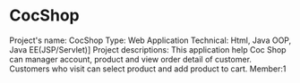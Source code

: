# CocShop
Project's name: CocShop 
Type: Web Application 
Technical: Html, Java OOP, Java EE(JSP/Servlet)]
Project descriptions: This application help Coc Shop can manager account, product and view order detail of customer. Customers who visit can select product and add product to cart. 
Member:1
